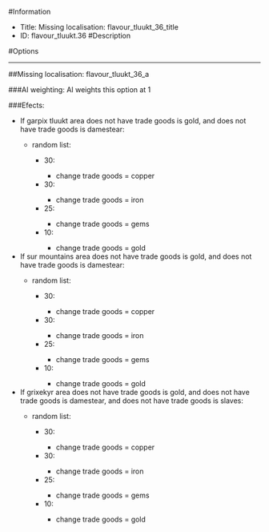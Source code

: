 #Information
 - Title: Missing localisation: flavour_tluukt_36_title
 - ID: flavour_tluukt.36
#Description

#Options

___
##Missing localisation: flavour_tluukt_36_a

###AI weighting:
AI weights this option at 1


###Efects:<ul><li>If garpix tluukt area does not have trade goods is gold, and does not have trade goods is damestear:</li><ul><li>random list:</li><ul><li>30:</li><ul><li>change trade goods = copper</li></ul><li>30:</li><ul><li>change trade goods = iron</li></ul><li>25:</li><ul><li>change trade goods = gems</li></ul><li>10:</li><ul><li>change trade goods = gold</li></ul></ul></ul><li>If sur mountains area does not have trade goods is gold, and does not have trade goods is damestear:</li><ul><li>random list:</li><ul><li>30:</li><ul><li>change trade goods = copper</li></ul><li>30:</li><ul><li>change trade goods = iron</li></ul><li>25:</li><ul><li>change trade goods = gems</li></ul><li>10:</li><ul><li>change trade goods = gold</li></ul></ul></ul><li>If grixekyr area does not have trade goods is gold, and does not have trade goods is damestear, and does not have trade goods is slaves:</li><ul><li>random list:</li><ul><li>30:</li><ul><li>change trade goods = copper</li></ul><li>30:</li><ul><li>change trade goods = iron</li></ul><li>25:</li><ul><li>change trade goods = gems</li></ul><li>10:</li><ul><li>change trade goods = gold</li></ul></ul></ul></ul>
